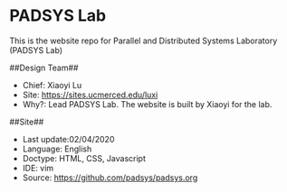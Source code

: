 # PADSYS Lab

This is the website repo for Parallel and Distributed Systems Laboratory
(PADSYS Lab)

##Design Team##

- Chief: Xiaoyi Lu
- Site: https://sites.ucmerced.edu/luxi
- Why?: Lead PADSYS Lab. The website is built by Xiaoyi for the lab.

##Site##

- Last update:02/04/2020
- Language: English 
- Doctype: HTML, CSS, Javascript
- IDE: vim
- Source: https://github.com/padsys/padsys.org
